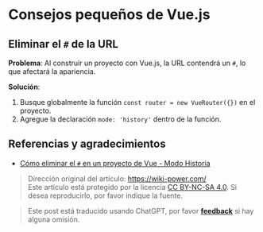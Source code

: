 # Consejos pequeños de Vue.js

## Eliminar el `#` de la URL

**Problema**: Al construir un proyecto con Vue.js, la URL contendrá un `#`, lo que afectará la apariencia.

**Solución**:

1. Busque globalmente la función `const router = new VueRouter({})` en el proyecto.
2. Agregue la declaración `mode: 'history'` dentro de la función.

## Referencias y agradecimientos

- [Cómo eliminar el `#` en un proyecto de Vue - Modo Historia](https://www.cnblogs.com/zhuzhenwei918/p/6892066.html)

> Dirección original del artículo: <https://wiki-power.com/>  
> Este artículo está protegido por la licencia [CC BY-NC-SA 4.0](https://creativecommons.org/licenses/by/4.0/deed.zh). Si desea reproducirlo, por favor indique la fuente.

> Este post está traducido usando ChatGPT, por favor [**feedback**](https://github.com/linyuxuanlin/Wiki_MkDocs/issues/new) si hay alguna omisión.